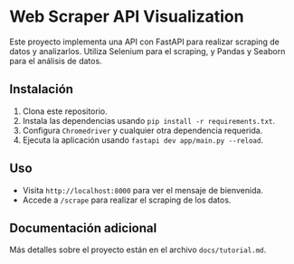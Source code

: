 # Web Scraper API Visualization

Este proyecto implementa una API con FastAPI para realizar scraping de datos y analizarlos. Utiliza Selenium para el scraping, y Pandas y Seaborn para el análisis de datos.

## Instalación

1. Clona este repositorio.
2. Instala las dependencias usando `pip install -r requirements.txt`.
3. Configura `Chromedriver` y cualquier otra dependencia requerida.
4. Ejecuta la aplicación usando `fastapi dev app/main.py --reload`.

## Uso

- Visita `http://localhost:8000` para ver el mensaje de bienvenida.
- Accede a `/scrape` para realizar el scraping de los datos.

## Documentación adicional

Más detalles sobre el proyecto están en el archivo `docs/tutorial.md`.

